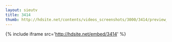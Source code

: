 ```yaml
---
layout: sieutv
title: 3414
thumb: http://hdsite.net/contents/videos_screenshots/3000/3414/preview_360p.mp4.jpg
---
```

{% include iframe src='http://hdsite.net/embed/3414' %}
 
